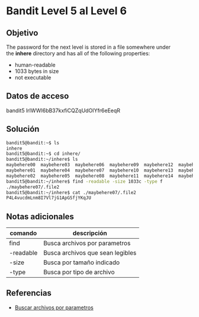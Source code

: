 
# Bandit Level 5 al Level 6

## Objetivo
The password for the next level is stored in a file somewhere under the **inhere** directory and has all of the following properties:
-   human-readable
-   1033 bytes in size
-   not executable

## Datos de acceso
bandit5
lrIWWI6bB37kxfiCQZqUdOIYfr6eEeqR

## Solución
```bash
bandit5@bandit:~$ ls
inhere
bandit5@bandit:~$ cd inhere/
bandit5@bandit:~/inhere$ ls
maybehere00  maybehere03  maybehere06  maybehere09  maybehere12  maybehere15  maybehere18
maybehere01  maybehere04  maybehere07  maybehere10  maybehere13  maybehere16  maybehere19
maybehere02  maybehere05  maybehere08  maybehere11  maybehere14  maybehere17
bandit5@bandit:~/inhere$ find -readable -size 1033c -type f
./maybehere07/.file2
bandit5@bandit:~/inhere$ cat ./maybehere07/.file2
P4L4vucdmLnm8I7Vl7jG1ApGSfjYKqJU
```

## Notas adicionales
| comando | descripción |
| ------ | ------ |
| find | Busca archivos por parametros |
| -readable | Busca archivos que sean legibles |
| -size | Busca por tamaño indicado |
| -type | Busca por tipo de archivo |

## Referencias
- [Buscar archivos por parametros](https://ed.team/blog/como-buscar-archivos-en-linux)
